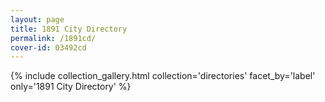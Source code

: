 ```yaml
---
layout: page
title: 1891 City Directory
permalink: /1891cd/
cover-id: 03492cd
---
```


{% include collection_gallery.html collection='directories' facet_by='label' only='1891 City Directory' %}
